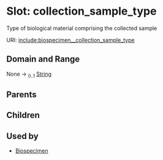 
# Slot: collection_sample_type


Type of biological material comprising the collected sample

URI: [include:biospecimen__collection_sample_type](https://w3id.org/include/biospecimen__collection_sample_type)


## Domain and Range

None &#8594;  <sub>0..1</sub> [String](types/String.md)

## Parents


## Children


## Used by

 * [Biospecimen](Biospecimen.md)
